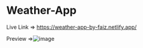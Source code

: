 # Weather-App

Live Link => https://weather-app-by-faiz.netlify.app/

Preview =>![image](https://user-images.githubusercontent.com/77228339/126058166-a36f923a-7658-4ac3-88d1-2c8540c584a2.png)
